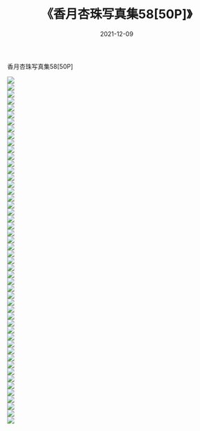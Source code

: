 ﻿---
layout: post
title:  《香月杏珠写真集58[50P]》
date:   2021-12-09
img: http://pic.660000.xyz/1:/性感/2021/香月杏珠写真集58[50P]/000.jpg
categories: [美女, 清纯, 唯美]
---

香月杏珠写真集58[50P]

  ![](http://pic.660000.xyz/1:/性感/2021/香月杏珠写真集58[50P]/001.jpg) <br> ![](http://pic.660000.xyz/1:/性感/2021/香月杏珠写真集58[50P]/002.jpg) <br> ![](http://pic.660000.xyz/1:/性感/2021/香月杏珠写真集58[50P]/003.jpg) <br> ![](http://pic.660000.xyz/1:/性感/2021/香月杏珠写真集58[50P]/004.jpg) <br> ![](http://pic.660000.xyz/1:/性感/2021/香月杏珠写真集58[50P]/005.jpg) <br> ![](http://pic.660000.xyz/1:/性感/2021/香月杏珠写真集58[50P]/006.jpg) <br> ![](http://pic.660000.xyz/1:/性感/2021/香月杏珠写真集58[50P]/007.jpg) <br> ![](http://pic.660000.xyz/1:/性感/2021/香月杏珠写真集58[50P]/008.jpg) <br> ![](http://pic.660000.xyz/1:/性感/2021/香月杏珠写真集58[50P]/009.jpg) <br> ![](http://pic.660000.xyz/1:/性感/2021/香月杏珠写真集58[50P]/010.jpg) <br> ![](http://pic.660000.xyz/1:/性感/2021/香月杏珠写真集58[50P]/011.jpg) <br> ![](http://pic.660000.xyz/1:/性感/2021/香月杏珠写真集58[50P]/012.jpg) <br> ![](http://pic.660000.xyz/1:/性感/2021/香月杏珠写真集58[50P]/013.jpg) <br> ![](http://pic.660000.xyz/1:/性感/2021/香月杏珠写真集58[50P]/014.jpg) <br> ![](http://pic.660000.xyz/1:/性感/2021/香月杏珠写真集58[50P]/015.jpg) <br> ![](http://pic.660000.xyz/1:/性感/2021/香月杏珠写真集58[50P]/016.jpg) <br> ![](http://pic.660000.xyz/1:/性感/2021/香月杏珠写真集58[50P]/017.jpg) <br> ![](http://pic.660000.xyz/1:/性感/2021/香月杏珠写真集58[50P]/018.jpg) <br> ![](http://pic.660000.xyz/1:/性感/2021/香月杏珠写真集58[50P]/019.jpg) <br> ![](http://pic.660000.xyz/1:/性感/2021/香月杏珠写真集58[50P]/020.jpg) <br> ![](http://pic.660000.xyz/1:/性感/2021/香月杏珠写真集58[50P]/021.jpg) <br> ![](http://pic.660000.xyz/1:/性感/2021/香月杏珠写真集58[50P]/022.jpg) <br> ![](http://pic.660000.xyz/1:/性感/2021/香月杏珠写真集58[50P]/023.jpg) <br> ![](http://pic.660000.xyz/1:/性感/2021/香月杏珠写真集58[50P]/024.jpg) <br> ![](http://pic.660000.xyz/1:/性感/2021/香月杏珠写真集58[50P]/025.jpg) <br> ![](http://pic.660000.xyz/1:/性感/2021/香月杏珠写真集58[50P]/026.jpg) <br> ![](http://pic.660000.xyz/1:/性感/2021/香月杏珠写真集58[50P]/027.jpg) <br> ![](http://pic.660000.xyz/1:/性感/2021/香月杏珠写真集58[50P]/028.jpg) <br> ![](http://pic.660000.xyz/1:/性感/2021/香月杏珠写真集58[50P]/029.jpg) <br> ![](http://pic.660000.xyz/1:/性感/2021/香月杏珠写真集58[50P]/030.jpg) <br> ![](http://pic.660000.xyz/1:/性感/2021/香月杏珠写真集58[50P]/031.jpg) <br> ![](http://pic.660000.xyz/1:/性感/2021/香月杏珠写真集58[50P]/032.jpg) <br> ![](http://pic.660000.xyz/1:/性感/2021/香月杏珠写真集58[50P]/033.jpg) <br> ![](http://pic.660000.xyz/1:/性感/2021/香月杏珠写真集58[50P]/034.jpg) <br> ![](http://pic.660000.xyz/1:/性感/2021/香月杏珠写真集58[50P]/035.jpg) <br> ![](http://pic.660000.xyz/1:/性感/2021/香月杏珠写真集58[50P]/036.jpg) <br> ![](http://pic.660000.xyz/1:/性感/2021/香月杏珠写真集58[50P]/037.jpg) <br> ![](http://pic.660000.xyz/1:/性感/2021/香月杏珠写真集58[50P]/038.jpg) <br> ![](http://pic.660000.xyz/1:/性感/2021/香月杏珠写真集58[50P]/039.jpg) <br> ![](http://pic.660000.xyz/1:/性感/2021/香月杏珠写真集58[50P]/040.jpg) <br> ![](http://pic.660000.xyz/1:/性感/2021/香月杏珠写真集58[50P]/041.jpg) <br> ![](http://pic.660000.xyz/1:/性感/2021/香月杏珠写真集58[50P]/042.jpg) <br> ![](http://pic.660000.xyz/1:/性感/2021/香月杏珠写真集58[50P]/043.jpg) <br> ![](http://pic.660000.xyz/1:/性感/2021/香月杏珠写真集58[50P]/044.jpg) <br> ![](http://pic.660000.xyz/1:/性感/2021/香月杏珠写真集58[50P]/045.jpg) <br> ![](http://pic.660000.xyz/1:/性感/2021/香月杏珠写真集58[50P]/046.jpg) <br> ![](http://pic.660000.xyz/1:/性感/2021/香月杏珠写真集58[50P]/047.jpg) <br> ![](http://pic.660000.xyz/1:/性感/2021/香月杏珠写真集58[50P]/048.jpg) <br> ![](http://pic.660000.xyz/1:/性感/2021/香月杏珠写真集58[50P]/049.jpg) <br> ![](http://pic.660000.xyz/1:/性感/2021/香月杏珠写真集58[50P]/050.jpg) <br>